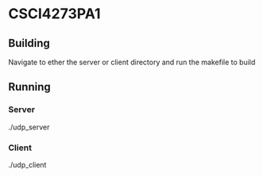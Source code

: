 # CSCI4273PA1
## Building
Navigate to ether the server or client directory and run the makefile to build
## Running
### Server
./udp_server <port>
### Client
./udp_client <Server IP> <port>
